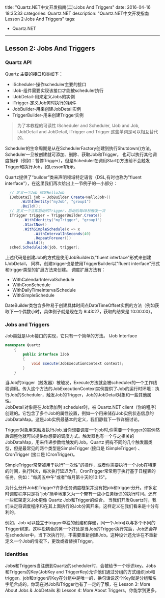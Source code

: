title: "Quartz.NET中文开发指南(二):Jobs And Triggers"
date: 2016-04-16 18:35:33
categories: Quartz.NET 
description: "Quartz.NET中文开发指南 Lesson 2:Jobs And Triggers"
tags:
- Quartz.NET
---
## Lesson 2: Jobs And Triggers

### Quartz API
Quartz 主要的接口和类如下：
- IScheduler-操作scheduler主要的接口
- IJob-组件需要实现该接口才能被scheduler执行
- IJobDetail-用来定义Jobs的实例
- ITrigger-定义Job何时执行的组件
- JobBuilder-用来创建JobDetail实例
- TriggerBuilder-用来创建Trigger实例

> 为了本教程的可读性 IScheduler and Scheduler, IJob and Job, IJobDetail and JobDetail, ITrigger and Trigger.这些单词是可以相互替代的。  

Scheduler的生命周期是从在SchedulerFactory创建到执行Shutdown()方法，Scheduler一旦被创建就可添加、删除、获取Job和Trigger，
也可以执行其他调度操作（例如：暂停Trigger），但是Scheduler在调用Start()方法前不会触发Trigger和执行Job，如Lesson1所示。  

Quartz提供了“builder”类来声明领域特定语言（DSL,有时也称为"fluent interface"），在这里我们再次给出上一节例子的一小部分：
```csharp
  // 定义一个Job 绑定HelloJob
  IJobDetail job = JobBuilder.Create<HelloJob>()
       .WithIdentity("myJob", "group1")
       .Build();
  // 定义一个立即启动的Trigger，启动后每40秒触发一次
  ITrigger trigger = TriggerBuilder.Create()
        .WithIdentity("myTrigger", "group1")
        .StartNow()
        .WithSimpleSchedule(x => x
             .WithIntervalInSeconds(40)
             .RepeatForever())
         .Build();
  sched.ScheduleJob(job, trigger);
```
上述代码是创建Job的方式是使用JobBuilder以"fluent interface"形式来创建IJobDetail，
同样，创建trigger也是使用TriggerBuilder以"fluent interface"形式 和trigger类型的扩展方法来创建。
调度扩展方法有：
- WithCalendarIntervalSchedule
- WithCronSchedule
- WithDailyTimeIntervalSchedule
- WithSimpleSchedule  

DateBuilder类包含多种易于创建具体时间点DateTimeOffset实例的方法（例如获取下一个偶数小时，具体例子就是现在为 9:43:27，获取的结果是 10:00:00）。

### Jobs and Triggers

Job类就是IJob接口的实现，它只有一个简单的方法。
IJob Interface
```csharp
namespace Quartz
    {
        public interface IJob
        {
            void Execute(JobExecutionContext context);
        }
    }
```
当Job的trigger（触发器）被触发，Execute方法就会被scheduler的一个工作线程调用。传入这个方法的JobExecutionContext实例提供了Job的运行时环境：执行Job的Scheduler，触发Job的Trigger，Job的JobDetail对象和一些其他属性。  
JobDetail对象是在Job添加到 scheduler时，被 Quartz.NET client（你的程序）创建的。它包含了多个Job的属性设置，例如一个用来储存Job实例状态信息的JobDataMap。这是Job实例最基本的定义，我们静载下一节详细讨论。 
 

Trigger对象用来触发执行Job.当你想要调度一个job时,你需要一个tigger的实例然后调整他就可以提供你想要的调度方式。触发器也有一个与之相关的JobDataMap，用来传递参数给触发的Job。Quartz 拥有不同的几个触发器类型，但是最常见的两个类型是SimpleTrigger (接口是 ISimpleTrigger) 、 CronTrigger (接口是 ICronTrigger)。   


SimpleTrigger常常被用于执行"一次性"的操作，或者你需要执行一个Job在特定的时间，执行N次，每次执行延迟为T。CronTrigger常常用于执行基于日程表的任务，例如："每周五中午"或者"每月第十天的10:15"。   


为什么分开Job和Trigger?许多任务调度框架并没有把job和trigger分开。许多定时调度程序只是将“job”简单地定义为一个带有一些小任务标识的执行时间。还有一些框架定义Job更像 Quartz Job和Trigger的结合。
当我们开发Quartz时，我们决定将调度程序和在其上面执行的Job分离开来，这样定义在我们看来是十分有利的。    


例如，Job 可以独立于trigger单独的创建和存储，同一个Job可以与多个不同的Trigger绑定。这种松耦合的另一个好处是当Job的Trigger执行完后，Job还会存在scheduler中，当下次执行时，不需要重新创建Job。这种设计还允许在不重新定义一个Job的情况下，更改或者替换Trigger。  

### Identities
Jobs和Triggers当注册到Quartz的scheduler时，会被给予一个标识key。Jobs和Triggers的Key(JobKey and TriggerKey)允许他们通过分组的方式组织job和trigger。job和trigger的Key在分组中是唯一的，换句话说这个Key就是分组和名字组合成的。你现在对Job和Trigger也有了一定的了解，在 Lesson 3: More About Jobs & JobDetails 和 Lesson 4: More About Triggers，你能学到更多。